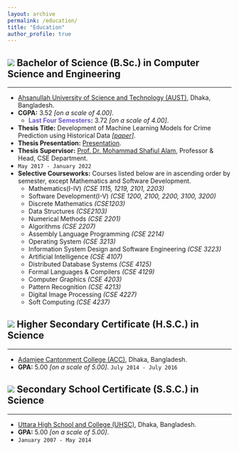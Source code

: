 ```yaml
---
layout: archive
permalink: /education/
title: "Education"
author_profile: true
---
```


## <img src="https://img.icons8.com/office/24/000000/graduation-cap.png"/> Bachelor of Science (B.Sc.) in Computer Science and Engineering

---

* [Ahsanullah University of Science and Technology (AUST)](https://www.aust.edu/, "https://www.aust.edu/"), Dhaka, Bangladesh.
* **CGPA:** 3.52 _[on a scale of 4.00]_.
    * **<span style="color:SlateBlue">Last Four Semesters</span>:** 3.72 _[on a scale of 4.00]_.
* **Thesis Title:** Development of Machine Learning Models for Crime Prediction using Historical Data _[[paper]](https://abuubaida.github.io/files/bsc_thesis_paper_2022.pdf "Paper PDF")_.
* **Thesis Presentation:** [Presentation](https://abuubaida.github.io/files/bsc_thesis_presentation_2022.pdf "Presentation PDF").
* **Thesis Supervisor:** [Prof. Dr. Mohammad Shafiul Alam](https://www.aust.edu/cse/faculty_member/dr_mohammad_shafiul_alam, "Academic Profile"), Professor & Head, CSE Department.
* `May 2017 - January 2022`
* **Selective Courseworks:** Courses listed below are in ascending order by semester, except Mathematics and Software Development.
    * Mathematics(I-IV) _(CSE 1115, 1219, 2101, 2203)_
    * Software Development(I-V) _(CSE 1200, 2100, 2200, 3100, 3200)_
    * Discrete Mathematics _(CSE1203)_
    * Data Structures _(CSE2103)_
    * Numerical Methods _(CSE 2201)_
    * Algorithms _(CSE 2207)_
    * Assembly Language Programming _(CSE 2214)_
    * Operating System _(CSE 3213)_
    * Information System Design and Software Engineering _(CSE 3223)_
    * Artificial Intelligence _(CSE 4107)_
    * Distributed Database Systems _(CSE 4125)_
    * Formal Languages & Compilers _(CSE 4129)_
    * Computer Graphics _(CSE 4203)_
    * Pattern Recognition _(CSE 4213)_
    * Digital Image Processing _(CSE 4227)_
    * Soft Computing _(CSE 4237)_



## <img src="https://img.icons8.com/office/20/000000/diploma.png"/> Higher Secondary Certificate (H.S.C.) in Science

---

* [Adamjee Cantonment College (ACC)](http://mail.acc.edu.bd/, "http://mail.acc.edu.bd/"), Dhaka, Bangladesh.
* **GPA:** 5.00 _[on a scale of 5.00]_.
`July 2014 - July 2016`



## <img src="https://img.icons8.com/office/20/000000/diploma.png"/> Secondary School Certificate (S.S.C.) in Science

---

* [Uttara High School and College (UHSC)](http://uhscdhaka.edu.bd/ "http://uhscdhaka.edu.bd/"), Dhaka, Bangladesh.
* **GPA:** 5.00 _[on a scale of 5.00]_.
* `January 2007 - May 2014`